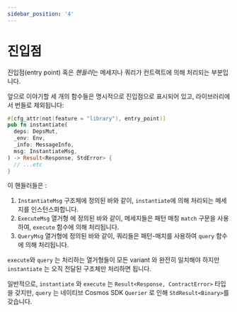 ```yaml
---
sidebar_position: '4'
---
```


# 진입점

진입점(entry point) 혹은 *핸들러*는 메세지나 쿼리가 컨트랙트에 의해 처리되는 부분입니다.

앞으로 이야기할 세 개의 함수들은 명시적으로 진입점으로 표시되어 있고, 라이브러리에서 번들로 제외됩니다:

```rust
#[cfg_attr(not(feature = "library"), entry_point)]
pub fn instantiate(
  deps: DepsMut,
  _env: Env,
  _info: MessageInfo,
  msg: InstantiateMsg,
) -> Result<Response, StdError> {
  // ...etc
}
```

이 핸들러들은 :

1. `InstantiateMsg` 구조체에 정의된 바와 같이, `instantiate`에 의해 처리되는 메세지를 인스턴스화합니다.
2. `ExecuteMsg` 열거형 에 정의된 바와 같이, 메세지들은 패턴 매칭 `match` 구문을 사용하여, `execute` 함수에 의해 처리됩니다.
3. `QueryMsg` 열거형에 정의된 바와 같이, 쿼리들은 패턴-매치를 사용하여 `query` 함수에 의해 처리됩니다.

`execute`와 `query` 는 처리하는 열거형들이 모든 variant 와 완전히 일치해야 하지만 `instantiate` 는 오직 전달된 구조체만 처리하면 됩니다.

일반적으로, `instantiate` 와 `execute` 는 `Result<Response, ContractError>` 타입을 갖지만, `query` 는 네이티브 Cosmos SDK  `Querier` 로 인해 `StdResult<Binary>`를 갖습니다.
